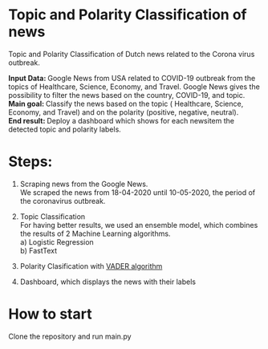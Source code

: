 # Topic and Polarity Classification of news
Topic and Polarity Classification of Dutch news related to the Corona virus outbreak. 

<strong> Input Data: </strong> Google News from USA related to COVID-19 outbreak from the topics of Healthcare, Science, Economy, and Travel. Google News gives the possibility to filter the news based on the country, COVID-19, and topic. </br>
<strong> Main goal: </strong> Classify the news based on the topic ( Healthcare, Science, Economy, and Travel) and on the polarity (positive, negative, neutral).</br>
<strong> End result: </strong> Deploy a dashboard which shows for each newsitem the detected topic and polarity labels.</br>

# <strong>Steps: </strong></br>

1) Scraping news from the Google News. </br>
We scraped the news from 18-04-2020 until 10-05-2020, the period of the coronavirus outbreak. </br>

2) Topic Classification</br>
For having better results, we used an ensemble model, which combines the results of 2 Machine Learning algorithms. </br>
  a) Logistic Regression</br>
  b) FastText</br>
3) Polarity Clasification with [VADER algorithm](https://github.com/cjhutto/vaderSentiment)</br>

4) Dashboard, which displays the news with their labels</br>

# How to start

Clone the repository and run main.py
